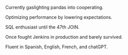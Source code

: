 
Currently gaslighting pandas into cooperating.

Optimizing performance by lowering expectations.

SQL enthusiast until the 47th JOIN.

Once fought Jenkins in production and barely survived.

Fluent in Spanish, English, French, and chatGPT.


